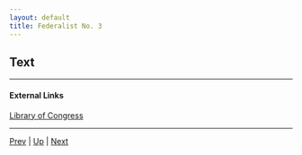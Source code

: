 ```yaml
---
layout: default
title: Federalist No. 3
---
```


## Text

---
#### External Links
[Library of Congress]()

---

[Prev](2.md) | [Up](README.md) | [Next](4.md)
